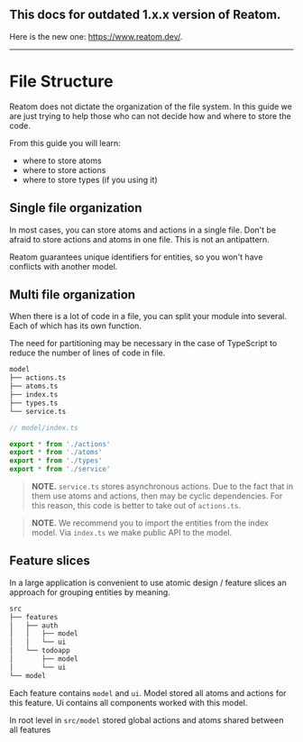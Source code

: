 ## **This docs for outdated 1.x.x version of Reatom.**

Here is the new one: https://www.reatom.dev/.

---

# File Structure

Reatom does not dictate the organization of the file system. In this guide we are just trying to help those who can not decide how and where to store the code.

From this guide you will learn:

- where to store atoms
- where to store actions
- where to store types (if you using it)

## Single file organization

In most cases, you can store atoms and actions in a single file. Don't be afraid to store actions and atoms in one file. This is not an antipattern.

Reatom guarantees unique identifiers for entities, so you won't have conflicts with another model.

## Multi file organization

When there is a lot of code in a file, you can split your module into several. Each of which has its own function.

The need for partitioning may be necessary in the case of TypeScript to reduce the number of lines of code in file.

```sh
model
├── actions.ts
├── atoms.ts
├── index.ts
├── types.ts
└── service.ts
```

```js
// model/index.ts

export * from './actions'
export * from './atoms'
export * from './types'
export * from './service'
```

> **NOTE.** `service.ts` stores asynchronous actions. Due to the fact that in them use atoms and actions, then may be cyclic dependencies. For this reason, this code is better to take out of `actions.ts`.

> **NOTE.** We recommend you to import the entities from the index model. Via `index.ts` we make public API to the model.

## Feature slices

In a large application is convenient to use atomic design / feature slices an approach for grouping entities by meaning.

```sh
src
├── features
│   ├── auth
│   │   ├── model
│   │   └── ui
│   └── todoapp
│       ├── model
│       └── ui
└── model
```

Each feature contains `model` and `ui`.
Model stored all atoms and actions for this feature.
Ui contains all components worked with this model.

In root level in `src/model` stored global actions and atoms shared between all features
